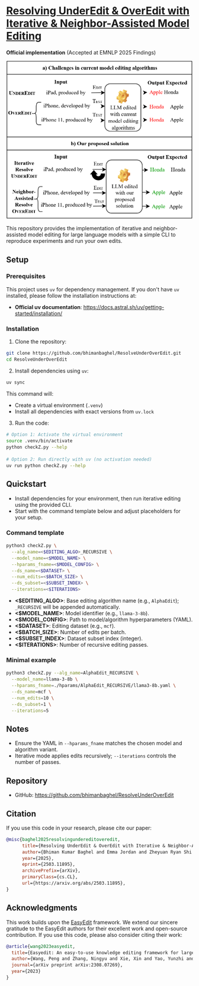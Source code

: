# [Resolving UnderEdit & OverEdit with Iterative & Neighbor-Assisted Model Editing](https://arxiv.org/abs/2503.11895)

**Official implementation** (Accepted at EMNLP 2025 Findings)

![Model Editing Example](assets/EditExample.png)

This repository provides the implementation of iterative and neighbor-assisted model editing for large language models with a simple CLI to reproduce experiments and run your own edits.

## Setup

### Prerequisites

This project uses `uv` for dependency management. If you don't have `uv` installed, please follow the installation instructions at:
- **Official uv documentation**: https://docs.astral.sh/uv/getting-started/installation/

### Installation

1. Clone the repository:
```bash
git clone https://github.com/bhimanbaghel/ResolveUnderOverEdit.git
cd ResolveUnderOverEdit
```

2. Install dependencies using `uv`:
```bash
uv sync
```

This command will:
- Create a virtual environment (`.venv`)
- Install all dependencies with exact versions from `uv.lock`

3. Run the code:
```bash
# Option 1: Activate the virtual environment
source .venv/bin/activate
python checkZ.py --help

# Option 2: Run directly with uv (no activation needed)
uv run python checkZ.py --help
```

## Quickstart

- Install dependencies for your environment, then run iterative editing using the provided CLI.
- Start with the command template below and adjust placeholders for your setup.

### Command template

```bash
python3 checkZ.py \
  --alg_name=<$EDITING_ALGO>_RECURSIVE \
  --model_name=<$MODEL_NAME> \
  --hparams_fname=<$MODEL_CONFIG> \
  --ds_name=<$DATASET> \
  --num_edits=<$BATCH_SIZE> \
  --ds_subset=<$SUBSET_INDEX> \
  --iterations=<$ITERATIONS>
```

- **<$EDITING_ALGO>**: Base editing algorithm name (e.g., `AlphaEdit`); `_RECURSIVE` will be appended automatically.
- **<$MODEL_NAME>**: Model identifier (e.g., `llama-3-8b`).
- **<$MODEL_CONFIG>**: Path to model/algorithm hyperparameters (YAML).
- **<$DATASET>**: Editing dataset (e.g., `mcf`).
- **<$BATCH_SIZE>**: Number of edits per batch.
- **<$SUBSET_INDEX>**: Dataset subset index (integer).
- **<$ITERATIONS>**: Number of recursive editing passes.

### Minimal example

```bash
python3 checkZ.py --alg_name=AlphaEdit_RECURSIVE \
  --model_name=llama-3-8b \
  --hparams_fname=./hparams/AlphaEdit_RECURSIVE/llama3-8b.yaml \
  --ds_name=mcf \
  --num_edits=10 \
  --ds_subset=1 \
  --iterations=5
```

## Notes

- Ensure the YAML in `--hparams_fname` matches the chosen model and algorithm variant.
- Iterative mode applies edits recursively; `--iterations` controls the number of passes.

## Repository

- GitHub: https://github.com/bhimanbaghel/ResolveUnderOverEdit

## Citation

If you use this code in your research, please cite our paper:

```bibtex
@misc{baghel2025resolvingundereditoveredit,
      title={Resolving UnderEdit & OverEdit with Iterative & Neighbor-Assisted Model Editing}, 
      author={Bhiman Kumar Baghel and Emma Jordan and Zheyuan Ryan Shi and Xiang Lorraine Li},
      year={2025},
      eprint={2503.11895},
      archivePrefix={arXiv},
      primaryClass={cs.CL},
      url={https://arxiv.org/abs/2503.11895}, 
}
```

## Acknowledgments

This work builds upon the [EasyEdit](https://github.com/zjunlp/EasyEdit) framework. We extend our sincere gratitude to the EasyEdit authors for their excellent work and open-source contribution. If you use this code, please also consider citing their work:

```bibtex
@article{wang2023easyedit,
  title={Easyedit: An easy-to-use knowledge editing framework for large language models},
  author={Wang, Peng and Zhang, Ningyu and Xie, Xin and Yao, Yunzhi and Tian, Bozhong and Wang, Mengru and Xi, Zekun and Cheng, Siyuan and Liu, Kangwei and Zheng, Guozhou and others},
  journal={arXiv preprint arXiv:2308.07269},
  year={2023}
}
```
